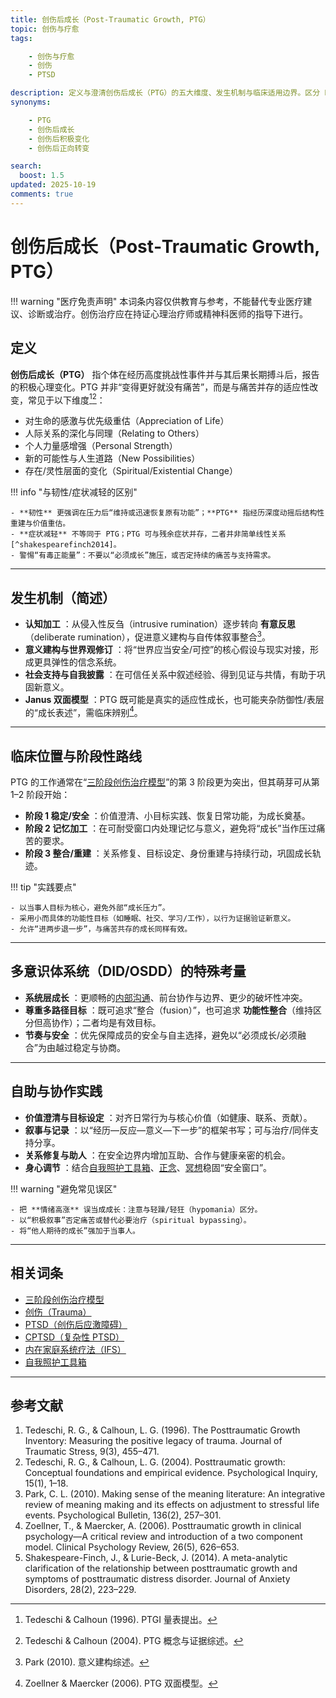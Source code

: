 ```yaml
---
title: 创伤后成长（Post‑Traumatic Growth, PTG）
topic: 创伤与疗愈
tags:

    - 创伤与疗愈
    - 创伤
    - PTSD

description: 定义与澄清创伤后成长（PTG）的五大维度、发生机制与临床适用边界。区分 PTG 与“韧性/症状消退/有毒正能量”，并给出在阶段性创伤治疗路线中的实践要点与系统（DID/OSDD）情境下的注意事项。
synonyms:

    - PTG
    - 创伤后成长
    - 创伤后积极变化
    - 创伤后正向转变

search:
  boost: 1.5
updated: 2025-10-19
comments: true
---
```


# 创伤后成长（Post‑Traumatic Growth, PTG）

!!! warning "医疗免责声明"
    本词条内容仅供教育与参考，不能替代专业医疗建议、诊断或治疗。创伤治疗应在持证心理治疗师或精神科医师的指导下进行。

## 定义

**创伤后成长（PTG）** 指个体在经历高度挑战性事件并与其后果长期搏斗后，报告的积极心理变化。PTG 并非“变得更好就没有痛苦”，而是与痛苦并存的适应性改变，常见于以下维度[^tedeschi1996][^tedeschi2004]：

- 对生命的感激与优先级重估（Appreciation of Life）
- 人际关系的深化与同理（Relating to Others）
- 个人力量感增强（Personal Strength）
- 新的可能性与人生道路（New Possibilities）
- 存在/灵性层面的变化（Spiritual/Existential Change）

!!! info "与韧性/症状减轻的区别"

    - **韧性** 更强调在压力后“维持或迅速恢复原有功能”；**PTG** 指经历深度动摇后结构性重建与价值重估。
    - **症状减轻** 不等同于 PTG；PTG 可与残余症状并存，二者并非简单线性关系[^shakespearefinch2014]。
    - 警惕“有毒正能量”：不要以“必须成长”施压，或否定持续的痛苦与支持需求。

---

## 发生机制（简述）

- **认知加工** ：从侵入性反刍（intrusive rumination）逐步转向 **有意反思**（deliberate rumination），促进意义建构与自传体叙事整合[^park2010]。
- **意义建构与世界观修订** ：将“世界应当安全/可控”的核心假设与现实对接，形成更具弹性的信念系统。
- **社会支持与自我披露** ：在可信任关系中叙述经验、得到见证与共情，有助于巩固新意义。
- **Janus 双面模型** ：PTG 既可能是真实的适应性成长，也可能夹杂防御性/表层的“成长表述”，需临床辨别[^zoellner2006]。

---

## 临床位置与阶段性路线

PTG 的工作通常在“[三阶段创伤治疗模型](Three-Phase-Trauma-Treatment.md)”的第 3 阶段更为突出，但其萌芽可从第 1–2 阶段开始：

- **阶段 1 稳定/安全** ：价值澄清、小目标实践、恢复日常功能，为成长奠基。
- **阶段 2 记忆加工** ：在可耐受窗口内处理记忆与意义，避免将“成长”当作压过痛苦的要求。
- **阶段 3 整合/重建** ：关系修复、目标设定、身份重建与持续行动，巩固成长轨迹。

!!! tip "实践要点"

    - 以当事人目标为核心，避免外部“成长压力”。
    - 采用小而具体的功能性目标（如睡眠、社交、学习/工作），以行为证据验证新意义。
    - 允许“进两步退一步”，与痛苦共存的成长同样有效。

---

## 多意识体系统（DID/OSDD）的特殊考量

- **系统层成长** ：更顺畅的[内部沟通](Internal-Communication.md)、前台协作与边界、更少的破坏性冲突。
- **尊重多路径目标** ：既可追求“整合（fusion）”，也可追求 **功能性整合**（维持区分但高协作）；二者均是有效目标。
- **节奏与安全** ：优先保障成员的安全与自主选择，避免以“必须成长/必须融合”为由越过稳定与协商。

---

## 自助与协作实践

- **价值澄清与目标设定** ：对齐日常行为与核心价值（如健康、联系、贡献）。
- **叙事与记录** ：以“经历—反应—意义—下一步”的框架书写；可与治疗/同伴支持分享。
- **关系修复与助人** ：在安全边界内增加互助、合作与健康亲密的机会。
- **身心调节** ：结合[自我照护工具箱](Self-Care-Toolkit.md)、[正念](Mindfulness.md)、[冥想](Meditation.md)稳固“安全窗口”。

!!! warning "避免常见误区"

    - 把 **情绪高涨** 误当成成长：注意与轻躁/轻狂（hypomania）区分。
    - 以“积极叙事”否定痛苦或替代必要治疗（spiritual bypassing）。
    - 将“他人期待的成长”强加于当事人。

---

## 相关词条

- [三阶段创伤治疗模型](Three-Phase-Trauma-Treatment.md)
- [创伤（Trauma）](Trauma.md)
- [PTSD（创伤后应激障碍）](PTSD.md)
- [CPTSD（复杂性 PTSD）](CPTSD.md)
- [内在家庭系统疗法（IFS）](Internal-Family-Systems-IFS.md)
- [自我照护工具箱](Self-Care-Toolkit.md)

---

## 参考文献

1. Tedeschi, R. G., & Calhoun, L. G. (1996). The Posttraumatic Growth Inventory: Measuring the positive legacy of trauma. Journal of Traumatic Stress, 9(3), 455–471.
2. Tedeschi, R. G., & Calhoun, L. G. (2004). Posttraumatic growth: Conceptual foundations and empirical evidence. Psychological Inquiry, 15(1), 1–18.
3. Park, C. L. (2010). Making sense of the meaning literature: An integrative review of meaning making and its effects on adjustment to stressful life events. Psychological Bulletin, 136(2), 257–301.
4. Zoellner, T., & Maercker, A. (2006). Posttraumatic growth in clinical psychology—A critical review and introduction of a two component model. Clinical Psychology Review, 26(5), 626–653.
5. Shakespeare-Finch, J., & Lurie-Beck, J. (2014). A meta-analytic clarification of the relationship between posttraumatic growth and symptoms of posttraumatic distress disorder. Journal of Anxiety Disorders, 28(2), 223–229.

[^tedeschi1996]: Tedeschi & Calhoun (1996). PTGI 量表提出。
[^tedeschi2004]: Tedeschi & Calhoun (2004). PTG 概念与证据综述。
[^park2010]: Park (2010). 意义建构综述。
[^zoellner2006]: Zoellner & Maercker (2006). PTG 双面模型。
[^shakespearefinch2014]: Shakespeare‑Finch & Lurie‑Beck (2014). PTG 与症状的关系之元分析。
